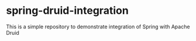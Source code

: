 # spring-druid-integration
This is a simple repository to demonstrate integration of Spring with Apache Druid
